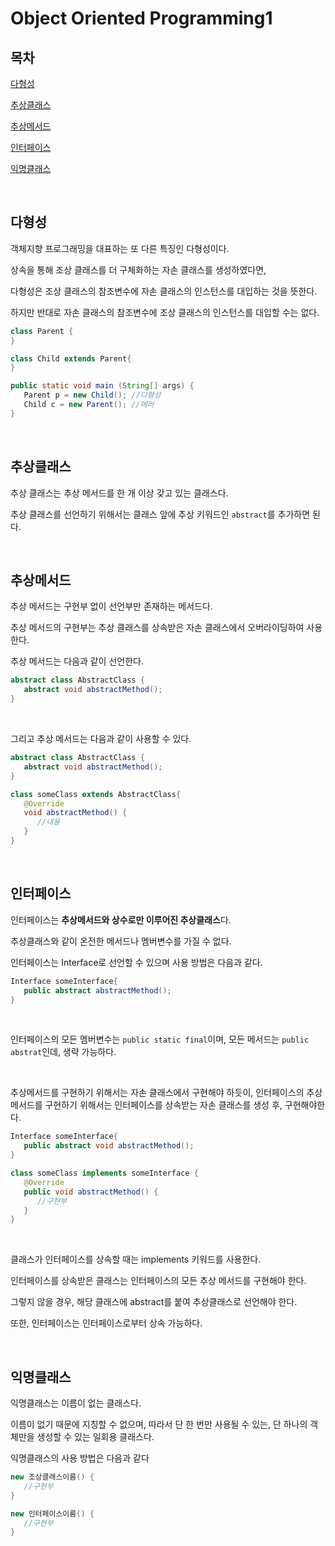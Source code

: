 # Object Oriented Programming1

## 목차

[다형성](#다형성)

[추상클래스](#추상클래스)

[추상메서드](#추상메서드)

[인터페이스](#인터페이스)

[익명클래스](#익명클래스)

<br>

## 다형성

객체지향 프로그래밍을 대표하는 또 다른 특징인 다형성이다.

상속을 통해 조상 클래스를 더 구체화하는 자손 클래스를 생성하였다면,

다형성은 조상 클래스의 참조변수에 자손 클래스의 인스턴스를 대입하는 것을 뜻한다.

하지만 반대로 자손 클래스의 참조변수에 조상 클래스의 인스턴스를 대입할 수는 없다.

```java
class Parent {
}

class Child extends Parent{
}

public static void main (String[] args) {
   Parent p = new Child(); //다형성
   Child c = new Parent(); //에러
}
```

<br>

## 추상클래스

추상 클래스는 추상 메서드를 한 개 이상 갖고 있는 클래스다.

추상 클래스를 선언하기 위해서는 클래스 앞에 추상 키워드인 `abstract`를 추가하면 된다.

<br>

## 추상메서드

추상 메서드는 구현부 없이 선언부만 존재하는 메서드다.

추상 메서드의 구현부는 추상 클래스를 상속받은 자손 클래스에서 오버라이딩하여 사용한다.

추상 메서드는 다음과 같이 선언한다.

```java
abstract class AbstractClass {
   abstract void abstractMethod();
}
```

<br>

그리고 추상 메서드는 다음과 같이 사용할 수 있다.

```java
abstract class AbstractClass {
   abstract void abstractMethod();
}

class someClass extends AbstractClass{
   @Override
   void abstractMethod() {
      //내용
   }
}
```

<br>

## 인터페이스

인터페이스는 **추상메서드와 상수로만 이루어진 추상클래스**다.

추상클래스와 같이 온전한 메서드나 멤버변수를 가질 수 없다.

인터페이스는 Interface로 선언할 수 있으며 사용 방법은 다음과 같다.

```java
Interface someInterface{
   public abstract abstractMethod();
}
```

<br>

인터페이스의 모든 멤버변수는 `public static final`이며, 모든 메서드는 `public abstrat`인데, 생략 가능하다.

<br>

추상메서드를 구현하기 위해서는 자손 클래스에서 구현해야 하듯이, 인터페이스의 추상 메서드를 구현하기 위해서는 인터페이스를 상속받는 자손 클래스를 생성 후, 구현해야한다.

```java
Interface someInterface{
   public abstract void abstractMethod();
}

class someClass implements someInterface {
   @Override
   public void abstractMethod() {
      //구현부
   }
}
```
 
<br>

클래스가 인터페이스를 상속할 때는 implements 키워드를 사용한다.

인터페이스를 상속받은 클래스는 인터페이스의 모든 추상 메서드를 구현해야 한다.

그렇지 않을 경우, 해당 클래스에 abstract를 붙여 추상클래스로 선언해야 한다.

또한, 인터페이스는 인터페이스로부터 상속 가능하다.

<br>

## 익명클래스

익명클래스는 이름이 없는 클래스다.

이름이 없기 때문에 지칭할 수 없으며, 따라서 단 한 번만 사용될 수 있는, 단 하나의 객체만을 생성할 수 있는 일회용 클래스다.

익명클래스의 사용 방법은 다음과 같다

```java
new 조상클래스이름() {
   //구현부
}

new 인터페이스이름() {
   //구현부
}
```
